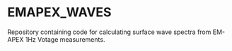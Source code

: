 # EMAPEX_WAVES

Repository containing code for calculating surface wave 
spectra from EM-APEX 1Hz Votage measurements.
